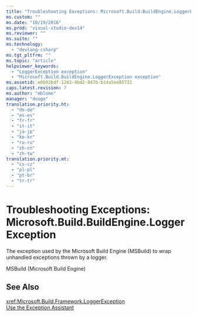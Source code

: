 ```yaml
---
title: "Troubleshooting Exceptions: Microsoft.Build.BuildEngine.LoggerException | testtitle"
ms.custom: ""
ms.date: "10/19/2016"
ms.prod: "visual-studio-dev14"
ms.reviewer: ""
ms.suite: ""
ms.technology: 
  - "devlang-csharp"
ms.tgt_pltfrm: ""
ms.topic: "article"
helpviewer_keywords: 
  - "LoggerException exception"
  - "Microsoft.Build.BuildEngine.LoggerException exception"
ms.assetid: e0b02bdf-1282-4bd2-847b-b14a5ee85731
caps.latest.revision: 7
ms.author: "mblome"
manager: "douge"
translation.priority.ht: 
  - "de-de"
  - "es-es"
  - "fr-fr"
  - "it-it"
  - "ja-jp"
  - "ko-kr"
  - "ru-ru"
  - "zh-cn"
  - "zh-tw"
translation.priority.mt: 
  - "cs-cz"
  - "pl-pl"
  - "pt-br"
  - "tr-tr"
---
```

# Troubleshooting Exceptions: Microsoft.Build.BuildEngine.LoggerException
The exception used by the Microsoft Build Engine (MSBuild) to wrap unhandled exceptions thrown by a logger.  
  
 MSBuild (Microsoft Build Engine)  
  
## See Also  
 <xref:Microsoft.Build.Framework.LoggerException>   
 [Use the Exception Assistant](../Topic/How%20to:%20Use%20the%20Exception%20Assistant.md)